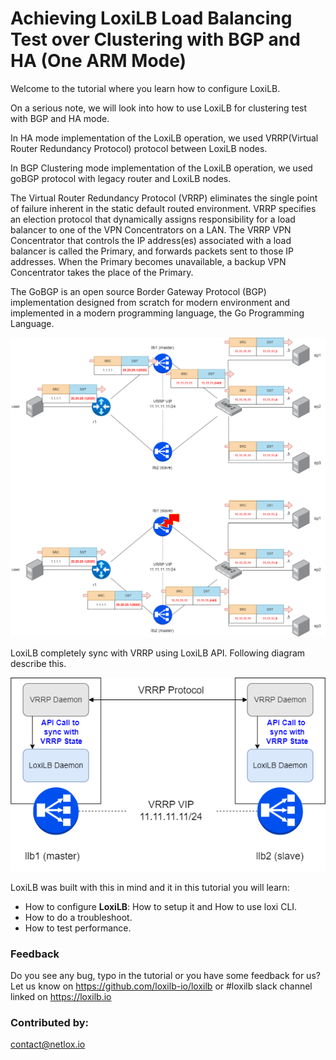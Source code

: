 #  Achieving LoxiLB Load Balancing Test over Clustering with BGP and HA (One ARM Mode)

Welcome to the tutorial where you learn how to configure LoxiLB.

On a serious note, we will look into how to use LoxiLB for clustering test with BGP and HA mode. 

In HA mode implementation of the LoxiLB operation, we used VRRP(Virtual Router Redundancy Protocol) protocol between LoxiLB nodes. 

In BGP Clustering mode implementation of the LoxiLB operation, we used goBGP protocol with legacy router and LoxiLB nodes. 

The Virtual Router Redundancy Protocol (VRRP) eliminates the single point of failure inherent in the static default routed environment. VRRP specifies an election protocol that dynamically assigns responsibility for a load balancer to one of the VPN Concentrators on a LAN. The VRRP VPN Concentrator that controls the IP address(es) associated with a load balancer is called the Primary, and forwards packets sent to those IP addresses. When the Primary becomes unavailable, a backup VPN Concentrator takes the place of the Primary.

The GoBGP is an open source Border Gateway Protocol (BGP) implementation designed from scratch for modern environment and implemented in a modern programming language, the Go Programming Language.

![configuration](./assets/configuration.png)

LoxiLB completely sync with VRRP using LoxiLB API. Following diagram describe this.

![vrrp](./assets/vrrp.png)

LoxiLB was built with this in mind and it in this tutorial you will learn:

* How to configure **LoxiLB**: How to setup it and How to use loxi CLI.
* How to do a troubleshoot.
* How to test performance.

### Feedback

Do you see any bug, typo in the tutorial or you have some feedback for us?
Let us know on https://github.com/loxilb-io/loxilb or #loxilb slack channel linked on https://loxilb.io

### Contributed by:
contact@netlox.io

